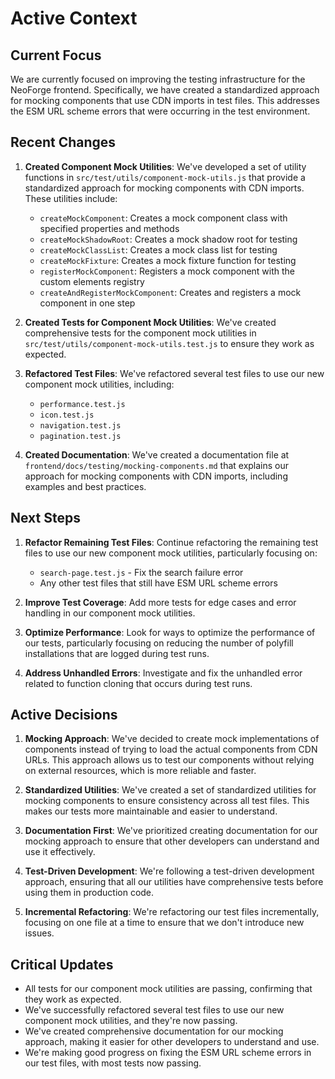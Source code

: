 # Active Context

## Current Focus

We are currently focused on improving the testing infrastructure for the NeoForge frontend. Specifically, we have created a standardized approach for mocking components that use CDN imports in test files. This addresses the ESM URL scheme errors that were occurring in the test environment.

## Recent Changes

1. **Created Component Mock Utilities**: We've developed a set of utility functions in `src/test/utils/component-mock-utils.js` that provide a standardized approach for mocking components with CDN imports. These utilities include:
   - `createMockComponent`: Creates a mock component class with specified properties and methods
   - `createMockShadowRoot`: Creates a mock shadow root for testing
   - `createMockClassList`: Creates a mock class list for testing
   - `createMockFixture`: Creates a mock fixture function for testing
   - `registerMockComponent`: Registers a mock component with the custom elements registry
   - `createAndRegisterMockComponent`: Creates and registers a mock component in one step

2. **Created Tests for Component Mock Utilities**: We've created comprehensive tests for the component mock utilities in `src/test/utils/component-mock-utils.test.js` to ensure they work as expected.

3. **Refactored Test Files**: We've refactored several test files to use our new component mock utilities, including:
   - `performance.test.js`
   - `icon.test.js`
   - `navigation.test.js`
   - `pagination.test.js`

4. **Created Documentation**: We've created a documentation file at `frontend/docs/testing/mocking-components.md` that explains our approach for mocking components with CDN imports, including examples and best practices.

## Next Steps

1. **Refactor Remaining Test Files**: Continue refactoring the remaining test files to use our new component mock utilities, particularly focusing on:
   - `search-page.test.js` - Fix the search failure error
   - Any other test files that still have ESM URL scheme errors

2. **Improve Test Coverage**: Add more tests for edge cases and error handling in our component mock utilities.

3. **Optimize Performance**: Look for ways to optimize the performance of our tests, particularly focusing on reducing the number of polyfill installations that are logged during test runs.

4. **Address Unhandled Errors**: Investigate and fix the unhandled error related to function cloning that occurs during test runs.

## Active Decisions

1. **Mocking Approach**: We've decided to create mock implementations of components instead of trying to load the actual components from CDN URLs. This approach allows us to test our components without relying on external resources, which is more reliable and faster.

2. **Standardized Utilities**: We've created a set of standardized utilities for mocking components to ensure consistency across all test files. This makes our tests more maintainable and easier to understand.

3. **Documentation First**: We've prioritized creating documentation for our mocking approach to ensure that other developers can understand and use it effectively.

4. **Test-Driven Development**: We're following a test-driven development approach, ensuring that all our utilities have comprehensive tests before using them in production code.

5. **Incremental Refactoring**: We're refactoring our test files incrementally, focusing on one file at a time to ensure that we don't introduce new issues.

## Critical Updates

- All tests for our component mock utilities are passing, confirming that they work as expected.
- We've successfully refactored several test files to use our new component mock utilities, and they're now passing.
- We've created comprehensive documentation for our mocking approach, making it easier for other developers to understand and use.
- We're making good progress on fixing the ESM URL scheme errors in our test files, with most tests now passing.